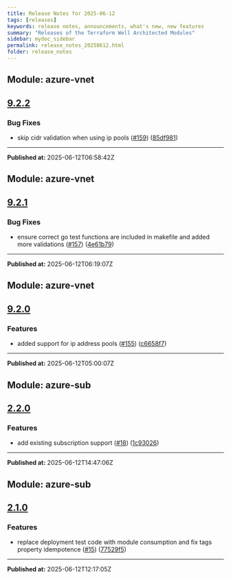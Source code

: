 ```yaml
---
title: Release Notes for 2025-06-12
tags: [releases]
keywords: release notes, announcements, what's new, new features
summary: "Releases of the Terraform Well Architected Modules"
sidebar: mydoc_sidebar
permalink: release_notes_20250612.html
folder: release_notes
---
```


## Module: azure-vnet
## [9.2.2](https://github.com/CloudNationHQ/terraform-azure-vnet/releases/tag/v9.2.2)


### Bug Fixes

* skip cidr validation when using ip pools ([#159](https://github.com/CloudNationHQ/terraform-azure-vnet/issues/159)) ([85df981](https://github.com/CloudNationHQ/terraform-azure-vnet/commit/85df9818fd8e167a2f4e4907b345cd5d5ea665fc))

---

**Published at:** 2025-06-12T06:58:42Z

## Module: azure-vnet
## [9.2.1](https://github.com/CloudNationHQ/terraform-azure-vnet/releases/tag/v9.2.1)


### Bug Fixes

* ensure correct go test functions are included in makefile and added more validations ([#157](https://github.com/CloudNationHQ/terraform-azure-vnet/issues/157)) ([4e61b79](https://github.com/CloudNationHQ/terraform-azure-vnet/commit/4e61b79357b09599b6070c9b196a70547d74a041))

---

**Published at:** 2025-06-12T06:19:07Z

## Module: azure-vnet
## [9.2.0](https://github.com/CloudNationHQ/terraform-azure-vnet/releases/tag/v9.2.0)


### Features

* added support for ip address pools ([#155](https://github.com/CloudNationHQ/terraform-azure-vnet/issues/155)) ([c6658f7](https://github.com/CloudNationHQ/terraform-azure-vnet/commit/c6658f7a61d8862da94c4740414d9ff3306619e1))

---

**Published at:** 2025-06-12T05:00:07Z

## Module: azure-sub
## [2.2.0](https://github.com/CloudNationHQ/terraform-azure-sub/releases/tag/v2.2.0)


### Features

* add existing subscription support ([#18](https://github.com/CloudNationHQ/terraform-azure-sub/issues/18)) ([1c93026](https://github.com/CloudNationHQ/terraform-azure-sub/commit/1c930268317d1b445da3760c0fbd0badc827ff1c))

---

**Published at:** 2025-06-12T14:47:06Z

## Module: azure-sub
## [2.1.0](https://github.com/CloudNationHQ/terraform-azure-sub/releases/tag/v2.1.0)


### Features

* replace deployment test code with module consumption and fix tags property idempotence ([#15](https://github.com/CloudNationHQ/terraform-azure-sub/issues/15)) ([77529f5](https://github.com/CloudNationHQ/terraform-azure-sub/commit/77529f59405de6f5e5ca352a62d84f7a62cd5e04))

---

**Published at:** 2025-06-12T12:17:05Z

